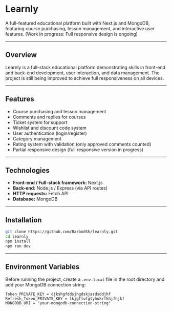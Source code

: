 # Learnly

A full-featured educational platform built with Next.js and MongoDB, featuring course purchasing, lesson management, and interactive user features. (Work in progress: Full responsive design is ongoing)

---

## Overview
Learnly is a full-stack educational platform demonstrating skills in front-end and back-end development, user interaction, and data management. The project is still being improved to achieve full responsiveness on all devices.

---

## Features
- Course purchasing and lesson management
- Comments and replies for courses
- Ticket system for support
- Wishlist and discount code system
- User authentication (login/register)
- Category management
- Rating system with validation (only approved comments counted)
- Partial responsive design (full responsive version in progress)

---

## Technologies
- **Front-end / Full-stack framework:** Next.js
- **Back-end:** Node.js / Express (via API routes)
- **HTTP requests:** Fetch API
- **Database:** MongoDB

---

## Installation
```bash
git clone https://github.com/BarbodSh/learnly.git
cd learnly
npm install
npm run dev
```

---

## Environment Variables

Before running the project, create a `.env.local` file in the root directory and add your MongoDB connection string:

```env
Token_PRIVATE_KEY = djkshgfddsjhgdskjasdsddjhf
Refresh_Token_PRIVATE_KEY = lkjgflufgtyhukrfkhjfhjkf
MONGODB_URI = "your-mongodb-connection-string"

